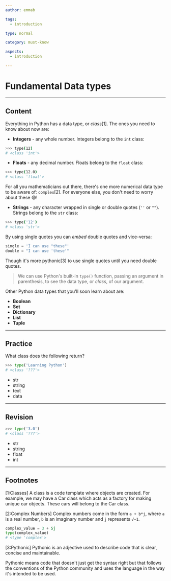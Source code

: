 ```yaml
---
author: emmab

tags:
  - introduction

type: normal

category: must-know

aspects:
  - introduction

---
```


# Fundamental Data types

---
## Content

Everything in Python has a data type, or *class*[1]. The ones you need to know about now are:

- **Integers** - any whole number. Integers belong to the `int` class:

```bash
>>> type(12)
# <class 'int'>
```

- **Floats** - any decimal number. Floats belong to the `float` class:

```bash
>>> type(12.0)
# <class 'float'>
```

For all you mathematicians out there, there's one more numerical data type to be aware of: `complex`[2]. For everyone else, you don't need to worry about these 😅!

- **Strings** - any character wrapped in single or double quotes (`''` or `""`). Strings belong to the `str` class:

```bash
>>> type('12')
# <class 'str'>
```

By using single quotes you can *embed* double quotes and vice-versa:

```python
single = 'I can use "these"'
double = "I can use 'these'"
```

Though it's more pythonic[3] to use single quotes until you need double quotes.

> We can use Python's built-in `type()` function, passing an argument in parenthesis, to see the data type, or *class*, of our argument.

Other Python data types that you'll soon learn about are:
- **Boolean**
- **Set**
- **Dictionary**
- **List**
- **Tuple**


---
## Practice

What class does the following return?

```python
>>> type('Learning Python')
# <class '???'>
```
* str
* string
* text
* data

---
## Revision

```python
>>> type('3.0')
# <class '???'>
```
* str
* string
* float
* int

---
## Footnotes

[1:Classes]
A class is a code template where objects are created. For example, we may have a Car class which acts as a factory for making unique car objects. These cars will belong to the Car class.

[2:Complex Numbers]
Complex numbers come in the form `a + b*j`, where `a` is a real number, `b` is an imaginary number and `j` represents `√−1`.

```python
complex_value = 3 + 5j
type(complex_value)
# <type 'complex'>
```

[3:Pythonic]
Pythonic is an adjective used to describe code that is clear, concise and maintainable.

Pythonic means code that doesn't just get the syntax right but that follows the conventions of the Python community and uses the language in the way it's intended to be used.